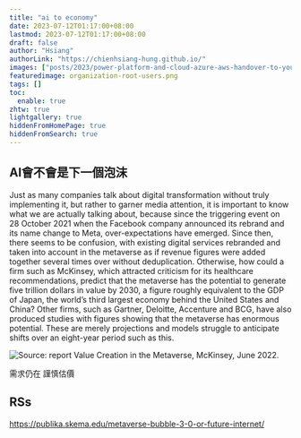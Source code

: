 ```yaml
---
title: "ai to economy"
date: 2023-07-12T01:17:00+08:00
lastmod: 2023-07-12T01:17:00+08:00
draft: false
author: "Hsiang"
authorLink: "https://chienhsiang-hung.github.io/"
images: ["posts/2023/power-platform-and-cloud-azure-aws-handover-to-your-colleagues/organization-root-users.png"]
featuredimage: organization-root-users.png
tags: []
toc:
  enable: true
zhtw: true
lightgallery: true
hiddenFromHomePage: true
hiddenFromSearch: true
---
```

## AI會不會是下一個泡沫
Just as many companies talk about digital transformation without truly implementing it, but rather to garner media attention, it is important to know what we are actually talking about, because since the triggering event on 28 October 2021 when the Facebook company announced its rebrand and its name change to Meta, over-expectations have emerged. Since then, there seems to be confusion, with existing digital services rebranded and taken into account in the metaverse as if revenue figures were added together several times over without deduplication. Otherwise, how could a firm such as McKinsey, which attracted criticism for its healthcare recommendations, predict that the metaverse has the potential to generate five trillion dollars in value by 2030, a figure roughly equivalent to the GDP of Japan, the world’s third largest economy behind the United States and China? Other firms, such as Gartner, Deloitte, Accenture and BCG, have also produced studies with figures showing that the metaverse has enormous potential. These are merely projections and models struggle to anticipate shifts over an eight-year period such as this.



![Source: report Value Creation in the Metaverse, McKinsey, June 2022.](https://publika.skema.edu/wp-content/uploads/2022/10/Couches-metavers.png.webp "Source: report Value Creation in the Metaverse, McKinsey, June 2022.")

需求仍在 謹慎估價

## RSs
https://publika.skema.edu/metaverse-bubble-3-0-or-future-internet/
